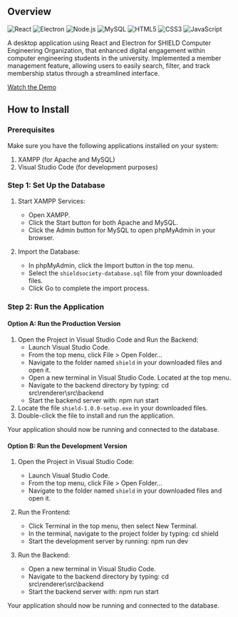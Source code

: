 ## Overview
![React](https://img.shields.io/badge/React-61DAFB?style=flat&logo=react&logoColor=black)
![Electron](https://img.shields.io/badge/Electron-47848F?style=flat&logo=electron&logoColor=white)
![Node.js](https://img.shields.io/badge/Node.js-339933?style=flat&logo=nodedotjs&logoColor=white)
![MySQL](https://img.shields.io/badge/MySQL-4479A1?style=flat&logo=mysql&logoColor=white)
![HTML5](https://img.shields.io/badge/HTML5-E34F26?style=flat&logo=html5&logoColor=white)
![CSS3](https://img.shields.io/badge/CSS3-1572B6?style=flat&logo=css3&logoColor=white)
![JavaScript](https://img.shields.io/badge/JavaScript-F7DF1E?style=flat&logo=javascript&logoColor=black)

A desktop application using React and Electron for SHIELD Computer Engineering Organization, that enhanced digital engagement within computer engineering students in the university. Implemented a member management feature, allowing users to easily search, filter, and track membership status through a streamlined interface.

[Watch the Demo](https://www.youtube.com/watch?v=xefkKANQcBk)

## How to Install
### Prerequisites
Make sure you have the following applications installed on your system:
1. XAMPP (for Apache and MySQL)
2. Visual Studio Code (for development purposes)

### Step 1: Set Up the Database
1. Start XAMPP Services:
   - Open XAMPP.
   - Click the Start button for both Apache and MySQL.
   - Click the Admin button for MySQL to open phpMyAdmin in your browser.

2. Import the Database:
   - In phpMyAdmin, click the Import button in the top menu.
   - Select the `shieldsociety-database.sql` file from your downloaded files.
   - Click Go to complete the import process.

### Step 2: Run the Application
#### Option A: Run the Production Version
1. Open the Project in Visual Studio Code and Run the Backend:
   - Launch Visual Studio Code.
   - From the top menu, click File > Open Folder...
   - Navigate to the folder named `shield` in your downloaded files and open it.
   - Open a new terminal in Visual Studio Code. Located at the top menu.
   - Navigate to the backend directory by typing: cd src\renderer\src\backend
   - Start the backend server with: npm run start
2. Locate the file `shield-1.0.0-setup.exe` in your downloaded files.
3. Double-click the file to install and run the application.

Your application should now be running and connected to the database.

#### Option B: Run the Development Version
1. Open the Project in Visual Studio Code:
   - Launch Visual Studio Code.
   - From the top menu, click File > Open Folder...
   - Navigate to the folder named `shield` in your downloaded files and open it.

2. Run the Frontend:
   - Click Terminal in the top menu, then select New Terminal.
   - In the terminal, navigate to the project folder by typing: cd shield
   - Start the development server by running: npm run dev

3. Run the Backend:
   - Open a new terminal in Visual Studio Code.
   - Navigate to the backend directory by typing: cd src\renderer\src\backend
   - Start the backend server with: npm run start

Your application should now be running and connected to the database.
